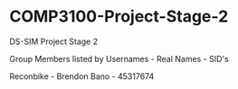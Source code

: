 # COMP3100-Project-Stage-2
DS-SIM Project Stage 2



Group Members listed by Usernames - Real Names - SID's

Reconbike - Brendon Bano - 45317674 <br>
